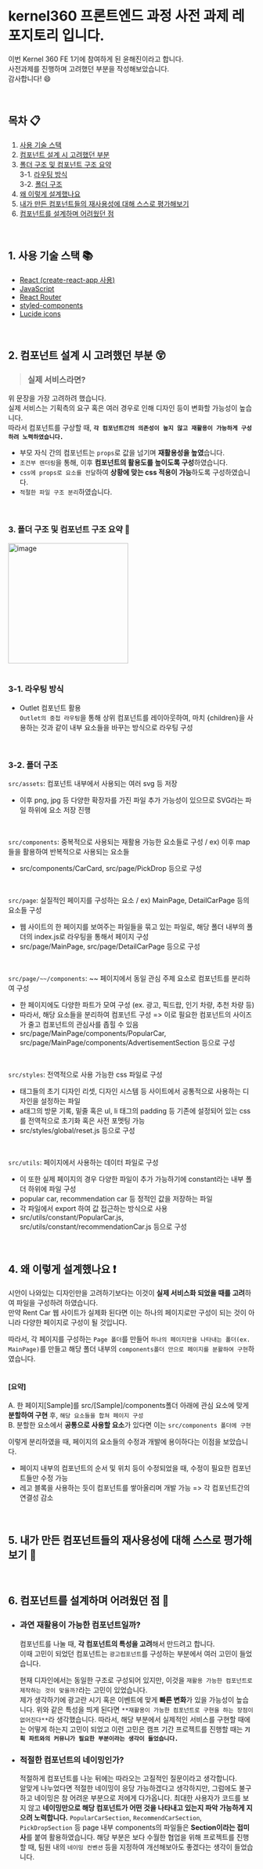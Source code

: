 
# **kernel360 프론트엔드 과정 사전 과제 레포지토리 입니다.**

이번 Kernel 360 FE 1기에 참여하게 된 윤해진이라고 합니다.     
사전과제를 진행하며 고려했던 부분을 작성해보았습니다.     
감사합니다! :smile:      


<br/>
  


## 목차 :clipboard:
 
1. [사용 기술 스택 ](#1-사용-기술-스택-books)
2. [컴포넌트 설계 시 고려했던 부분](#2-컴포넌트-설계-시-고려했던-부분-astonished)
3. [폴더 구조 및 컴포넌트 구조 요약](#3-폴더-구조-및-컴포넌트-구조-요약-file_folder)        
   3-1. [라우팅 방식](#3-1-라우팅-방식)       
   3-2. [폴더 구조](#3-2-폴더-구조)
4. [왜 이렇게 설계했나요](#4-왜-이렇게-설계했나요-exclamation)
5. [내가 만든 컴포넌트들의 재사용성에 대해 스스로 평가해보기](#5-내가-만든-컴포넌트들의-재사용성에-대해-스스로-평가해보기-mag_right)
6. [컴포넌트를 설계하며 어려웠던 점](#6-컴포넌트를-설계하며-어려웠던-점-pencil)


<br/>
  


## 1. 사용 기술 스택 :books:
- [React (create-react-app 사용)](https://ko.legacy.reactjs.org/)
-  [JavaScript](https://developer.mozilla.org/ko/docs/Web/JavaScript)
- [React Router](https://reactrouter.com/en/main)
- [styled-components](https://styled-components.com/)
- [Lucide icons](https://lucide.dev/icons/)


<br/>
  


## 2. 컴포넌트 설계 시 고려했던 부분 :astonished:
 >  ### 실제 서비스라면?

  위 문장을 가장 고려하려 했습니다.      
  실제 서비스는 기획측의 요구 혹은 여러 경우로 인해 디자인 등이 변화할 가능성이 높습니다.      
  따라서 컴포넌트를 구상할 때, **`각 컴포넌트간의 의존성이 높지 않고 재활용이 가능하게 구성하려 노력하였습니다.`**

  * 부모 자식 간의 컴포넌트는 `props`로 값을 넘기며 **재활용성을 높였**습니다.
  * `조건부 렌더링`을 통해, 이후 **컴포넌트의 활용도를 높이도록 구성**하였습니다.
  * `css에 props로 요소를 전달`하여 **상황에 맞는 css 적용이 가능**하도록 구성하였습니다.
  * `적절한 파일 구조 분리`하였습니다.


<br/>
  


### 3. 폴더 구조 및 컴포넌트 구조 요약 :file_folder:
<img width="245" alt="image" src="https://github.com/user-attachments/assets/71f9f7dd-6f06-4754-8c5f-be544a57ae68">
<br/><br/>

### 3-1. 라우팅 방식
* Outlet 컴포넌트 활용     
  `Outlet의 중첩 라우팅`을 통해 상위 컴포넌트를 레이아웃하여, 마치 {children}을 사용하는 것과 같이 내부 요소들을 바꾸는 방식으로 라우팅 구성


<br/>
  

### 3-2. 폴더 구조
`src/assets`: 컴포넌트 내부에서 사용되는 여러 svg 등 저장
  * 이후 png, jpg 등 다양한 확장자를 가진 파일 추가 가능성이 있으므로 SVG라는 파일 하위에 요소 저장 진행



<br/>

`src/components`: 중복적으로 사용되는 재활용 가능한 요소들로 구성 / ex) 이후 map들을 활용하여 반복적으로 사용되는 요소들
  * src/components/CarCard, src/page/PickDrop 등으로 구성


<br/>

`src/page`: 실질적인 페이지를 구성하는 요소 / ex) MainPage, DetailCarPage 등의 요소들 구성
  * 웹 사이트의 한 페이지를 보여주는 파일들을 묶고 있는 파일로, 해당 폴더 내부의 폴더의 index.js로 라우팅을 통해서 페이지 구성
  * src/page/MainPage, src/page/DetailCarPage 등으로 구성


<br/>

`src/page/~~/components`: ~~ 페이지에서 동일 관심 주제 요소로 컴포넌트를 분리하여 구성
  * 한 페이지에도 다양한 파트가 모여 구성 (ex. 광고, 픽드랍, 인기 차량, 추천 차량 등)
  * 따라서, 해당 요소들을 분리하여 컴포넌트 구성 => 이로 필요한 컴포넌트의 사이즈가 줄고 컴포넌트의 관심사를 좁힐 수 있음
  * src/page/MainPage/components/PopularCar, src/page/MainPage/components/AdvertisementSection 등으로 구성



<br/>

`src/styles`: 전역적으로 사용 가능한 css 파일로 구성 
  * 태그들의 초기 디자인 리셋, 디자인 시스템 등 사이트에서 공통적으로 사용하는 디자인을 설정하는 파일
  * a태그의 방문 기록, 밑줄 혹은 ul, li 태그의 padding 등 기존에 설정되어 있는 css를 전역적으로 초기화 혹은 사전 포멧팅 가능
  * src/styles/global/reset.js 등으로 구성

<br/>

`src/utils`: 페이지에서 사용하는 데이터 파일로 구성
  * 이 또한 실제 페이지의 경우 다양한 파일이 추가 가능하기에 constant라는 내부 폴더 하위에 파일 구성
  * popular car, recommendation car 등 정적인 값을 저장하는 파일
  * 각 파일에서 export 하여 값 접근하는 방식으로 사용
  * src/utils/constant/PopularCar.js, src/utils/constant/recommendationCar.js 등으로 구성

<br/>



## 4. 왜 이렇게 설계했나요 :exclamation:

시안이 나와있는 디자인만을 고려하기보다는 이것이 **실제 서비스화 되었을 때를 고려**하여 파일을 구성하려 하였습니다.     
만약 Rent Car 웹 사이트가 실제화 된다면 이는 하나의 페이지로만 구성이 되는 것이 아니라 다양한 페이지로 구성이 될 것입니다.      

따라서, 각 페이지를 구성하는 `Page 폴더`를 만들어 `하나의 페이지만을 나타내는 폴더(ex. MainPage)`를 만들고 해당 폴더 내부의 `components폴더 안으로 페이지를 분활하여 구현`하였습니다.     
<br/>    

#### [요약]
A. 한 페이지[Sample]를 src/[Sample]/components폴더 아래에 관심 요소에 맞게 **분할하여 구현** 후, `해당 요소들을 합쳐 페이지 구성`          
B. 분할한 요소에서 **공통으로 사용할 요소**가 있다면 이는 `src/components 폴더에 구현`       

이렇게 분리하였을 때, 페이지의 요소들의 수정과 개발에 용이하다는 이점을 보았습니다.      
* 페이지 내부의 컴포넌트의 순서 및 위치 등이 수정되었을 때, 수정이 필요한 컴포넌트들만 수정 가능
* 레고 블록을 사용하는 듯이 컴포넌트를 쌓아올리며 개발 가능 => 각 컴포넌트간의 연결성 감소


<br/>
  


## 5. 내가 만든 컴포넌트들의 재사용성에 대해 스스로 평가해보기 :mag_right:


<br/>
  


## 6. 컴포넌트를 설계하며 어려웠던 점 :pencil:      

* ### **과연 재활용이 가능한 컴포넌트일까?**
  
  컴포넌트를 나눌 때, **각 컴포넌트의 특성을 고려**해서 만드려고 합니다.      
  이때 고민이 되었던 컴포넌트는 `광고컴포넌트`를 구성하는 부분에서 여러 고민이 들었습니다.
        
  현재 디자인에서는 동일한 구조로 구성되어 있지만, 이것을 `재활용 가능한 컴포넌트로 제작하는 것이 맞을까?`라는 고민이 있었습니다.       
  제가 생각하기에 광고란 시기 혹은 이벤트에 맞게 **빠른 변화**가 있을 가능성이 높습니다.
  위와 같은 특성을 띄게 된다면 `**재활용이 가능한 컴포넌트로 구현을 하는 장점이 없어진다**`라 생각했습니다.
  따라서, 해당 부분에서 실제적인 서비스를 구현할 때에는 어떻게 하는지 고민이 되었고 이런 고민은 캠프 기간 프로젝트를 진행할 때는 **`기획 파트와의 커뮤니가 필요한 부분이라는 생각이 들었습니다.`**


* ### **적절한 컴포넌트의 네이밍인가?**
  
  적절하게 컴포넌트를 나눈 뒤에는 따라오는 고질적인 질문이라고 생각합니다.      
  알맞게 나누었다면 적절한 네이밍이 응당 가능하겠다고 생각하지만, 그럼에도 불구하고 네이밍은 참 어려운 부분으로 저에게 다가옵니다.
  최대한 사용자가 코드를 보지 않고 **네이밍만으로 해당 컴포넌트가 어떤 것을 나타내고 있는지 파악 가능하게 지으려 노력합니다.**
  `PopularCarSection`, `RecommendCarSection`, `PickDropSection` 등 page 내부 components의 파일들은 **Section이라는 접미사**를 붙여 활용하였습니다.
  해당 부분은 보다 수월한 협업을 위해 프로젝트를 진행할 때, 팀원 내의 `네이밍 컨벤션` 등을 지정하여 개선해보아도 좋겠다는 생각이 들었습니다.    
  



